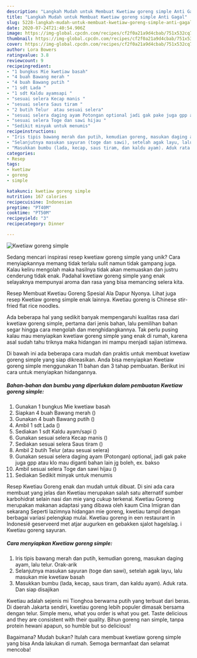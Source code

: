 ```yaml
---
description: "Langkah Mudah untuk Membuat Kwetiaw goreng simple Anti Gagal"
title: "Langkah Mudah untuk Membuat Kwetiaw goreng simple Anti Gagal"
slug: 5228-langkah-mudah-untuk-membuat-kwetiaw-goreng-simple-anti-gagal
date: 2020-07-24T21:40:54.906Z
image: https://img-global.cpcdn.com/recipes/cf2f0a21a9d4cbab/751x532cq70/kwetiaw-goreng-simple-foto-resep-utama.jpg
thumbnail: https://img-global.cpcdn.com/recipes/cf2f0a21a9d4cbab/751x532cq70/kwetiaw-goreng-simple-foto-resep-utama.jpg
cover: https://img-global.cpcdn.com/recipes/cf2f0a21a9d4cbab/751x532cq70/kwetiaw-goreng-simple-foto-resep-utama.jpg
author: Lora Bowers
ratingvalue: 3.8
reviewcount: 9
recipeingredient:
- "1 bungkus Mie kwetiaw basah"
- "4 buah Bawang merah "
- "4 buah Bawang putih "
- "1 sdt Lada "
- "1 sdt Kaldu ayamsapi "
- "sesuai selera Kecap manis "
- "sesuai selera Saus tiram "
- "2 butih Telur  atau sesuai selera"
- "sesuai selera daging ayam Potongan optional jadi gak pake juga gpp atau klo mau diganti bahan lain jg boleh ex bakso"
- "sesuai selera Toge dan sawi hijau "
- "Sedikit minyak untuk menumis"
recipeinstructions:
- "Iris tipis bawang merah dan putih, kemudian goreng, masukan daging ayam, lalu telur. Orak-arik"
- "Selanjutnya masukan sayuran (toge dan sawi), setelah agak layu, lalu masukan mie kwetiaw basah"
- "Masukkan bumbu (lada, kecap, saus tiram, dan kaldu ayam). Aduk rata. Dan siap disajikan"
categories:
- Resep
tags:
- kwetiaw
- goreng
- simple

katakunci: kwetiaw goreng simple 
nutrition: 167 calories
recipecuisine: Indonesian
preptime: "PT40M"
cooktime: "PT50M"
recipeyield: "3"
recipecategory: Dinner

---
```



![Kwetiaw goreng simple](https://img-global.cpcdn.com/recipes/cf2f0a21a9d4cbab/751x532cq70/kwetiaw-goreng-simple-foto-resep-utama.jpg)

Sedang mencari inspirasi resep kwetiaw goreng simple yang unik? Cara menyiapkannya memang tidak terlalu sulit namun tidak gampang juga. Kalau keliru mengolah maka hasilnya tidak akan memuaskan dan justru cenderung tidak enak. Padahal kwetiaw goreng simple yang enak selayaknya mempunyai aroma dan rasa yang bisa memancing selera kita.

Resep Membuat Kwetiau Goreng Spesial Ala Dapur Nyonya. Lihat juga resep Kwetiaw goreng simple enak lainnya. Kwetiau goreng is Chinese stir-fried flat rice noodles.

Ada beberapa hal yang sedikit banyak mempengaruhi kualitas rasa dari kwetiaw goreng simple, pertama dari jenis bahan, lalu pemilihan bahan segar hingga cara mengolah dan menghidangkannya. Tak perlu pusing kalau mau menyiapkan kwetiaw goreng simple yang enak di rumah, karena asal sudah tahu triknya maka hidangan ini mampu menjadi sajian istimewa.


Di bawah ini ada beberapa cara mudah dan praktis untuk membuat kwetiaw goreng simple yang siap dikreasikan. Anda bisa menyiapkan Kwetiaw goreng simple menggunakan 11 bahan dan 3 tahap pembuatan. Berikut ini cara untuk menyiapkan hidangannya.

<!--inarticleads1-->

##### Bahan-bahan dan bumbu yang diperlukan dalam pembuatan Kwetiaw goreng simple:

1. Gunakan 1 bungkus Mie kwetiaw basah
1. Siapkan 4 buah Bawang merah ()
1. Gunakan 4 buah Bawang putih ()
1. Ambil 1 sdt Lada ()
1. Sediakan 1 sdt Kaldu ayam/sapi ()
1. Gunakan sesuai selera Kecap manis ()
1. Sediakan sesuai selera Saus tiram ()
1. Ambil 2 butih Telur  (atau sesuai selera)
1. Gunakan sesuai selera daging ayam (Potongan) optional, jadi gak pake juga gpp atau klo mau diganti bahan lain jg boleh, ex. bakso
1. Ambil sesuai selera Toge dan sawi hijau ()
1. Sediakan Sedikit minyak untuk menumis


Resep Kwetiau Goreng enak dan mudah untuk dibuat. Di sini ada cara membuat yang jelas dan Kwetiau merupakan salah satu alternatif sumber karbohidrat selain nasi dan mie yang cukup terkenal. Kwetiau Goreng merupakan makanan adaptasi yang dibawa oleh kaum Cina Imigran dan sekarang Seperti lazimnya hidangan mie goreng, kwetiau tampil dengan berbagai variasi pelengkap mulai. Kwetiau goreng in een restaurant in Indonesië geserveerd met atjar augurken en gebakken sjalot hagelslag. i Kwetiau goreng sayuran. 

<!--inarticleads2-->

##### Cara menyiapkan Kwetiaw goreng simple:

1. Iris tipis bawang merah dan putih, kemudian goreng, masukan daging ayam, lalu telur. Orak-arik
1. Selanjutnya masukan sayuran (toge dan sawi), setelah agak layu, lalu masukan mie kwetiaw basah
1. Masukkan bumbu (lada, kecap, saus tiram, dan kaldu ayam). Aduk rata. Dan siap disajikan


Kwetiau adalah sejenis mi Tionghoa berwarna putih yang terbuat dari beras. Di daerah Jakarta sendiri, kwetiau goreng lebih populer dimasak bersama dengan telur. Simple menu, what you order is what you get. Taste delicious and they are consistent with their quality. Bihun goreng nan simple, tanpa protein hewani apapun, so humble but so delicious! 

Bagaimana? Mudah bukan? Itulah cara membuat kwetiaw goreng simple yang bisa Anda lakukan di rumah. Semoga bermanfaat dan selamat mencoba!
